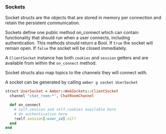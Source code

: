 ### Sockets

Socket structs are the objects that are stored in memory per connection and retain the persistent communication. 

Sockets define one public method on\_connect which can contain functionality that should run when a user connects, including authentication.  This methods should return a Bool. If `true`  the socket will remain open.  If `false` the socket will be closed immediately.  

A `ClientSocket` instance has both `cookies` and `session` getters and are available from within the `on_connect` method.

Socket structs also map topics to the channels they will connect with.

A socket can be generated by calling `amber g socket UserSocket`

```ruby
struct UserSocket < Amber::WebSockets::ClientSocket
  channel "chat_room:*", ChatRoomChannel

  def on_connect
    # self.session and self.cookies available here
    # do authentication here
    !self.session[:user_id].nil?
  end
end
```
